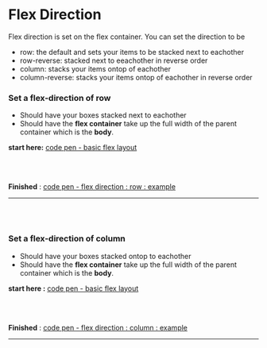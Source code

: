 # Flex Direction

Flex direction is set on the flex container. You can set the direction to be 
- row: the default and sets your items to be stacked next to eachother
- row-reverse: stacked next to eeachother in reverse order
- column: stacks your items ontop of eachother
- column-reverse: stacks your items ontop of eachother in reverse order

### Set a flex-direction of row
- Should have your boxes stacked next to eachother
- Should have the **flex container** take up the full width of the parent container which is the __body__.

**start here:** [code pen - basic flex layout ](https://codepen.io/wesduff/pen/GMvQmG)

<br />
<br />

**Finished** : [code pen - flex direction : row : example ](https://codepen.io/wesduff/pen/VMzQWr)
<br />
<hr />
<br />
<br />

### Set a flex-direction of column
- Should have your boxes stacked ontop to eachother
- Should have the **flex container** take up the full width of the parent container which is the __body__.

**start here :** [code pen - basic flex layout ](https://codepen.io/wesduff/pen/GMvQmG)

<br />
<br />

**Finished** : [code pen - flex direction : column :  example ](https://codepen.io/wesduff/pen/PJKQOy)
<br />
<hr />
